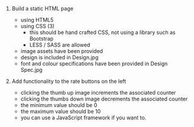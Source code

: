 1.	Build a static HTML page
	-	using HTML5
	-	using CSS (3)
		-	this should be hand crafted CSS, not using a library such as Bootstrap
		-	LESS  / SASS are allowed
	-	image assets have been provided
	-	design is included in Design.jpg
	-	font and colour specifications have been provided in Design Spec.jpg
	
2.	Add functionality to the rate buttons on the left
	-	clicking the thumb up image increments the associated counter
	-	clicking the thumbs down image decrements the associated counter
	-	the minimum value should be 0
	-	the maximum value should be 10
	-	you can use a JavaScript framework if you want to.
